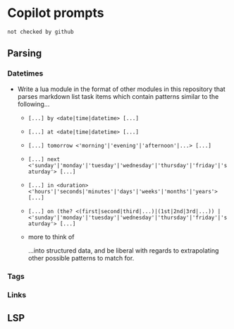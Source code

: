 # Copilot prompts

`not checked by github`

## Parsing

### Datetimes

- Write a lua module in the format of other modules in this repository that parses markdown list task items which contain patterns similar to the following...

  - `[...] by <date|time|datetime> [...]`
  - `[...] at <date|time|datetime> [...]`
  - `[...] tomorrow <'morning'|'evening'|'afternoon'|...> [...]`
  - `[...] next <'sunday'|'monday'|'tuesday'|'wednesday'|'thursday'|'friday'|'saturday'> [...]`
  - `[...] in <duration> <'hours'|'seconds|'minutes'|'days'|'weeks'|'months'|'years'> [...]`
  - `[...] on (the? <(first|second|third|...)|(1st|2nd|3rd|...)) | <'sunday'|'monday'|'tuesday'|'wednesday'|'thursday'|'friday'|'saturday'> [...]`
  - more to think of

    ...into structured data, and be liberal with regards to extrapolating other possible patterns to match for.

### Tags

### Links

## LSP
